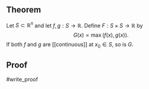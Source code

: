 ## Theorem
Let $S \subset\mathbb R^n$ and let $f,g: S\to \mathbb R$. Define $F:S \times S \to \mathbb R$ by $$G(x) = \max(f(x), g(x)).$$ If both $f$ and $g$ are [[continuous]] at $x_0 \in S$, so is $G$.
## Proof
#write_proof 